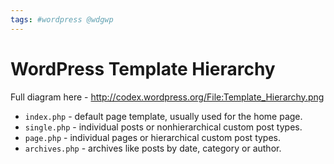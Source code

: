 ```yaml
---
tags: #wordpress @wdgwp
---
```


# WordPress Template Hierarchy
Full diagram here - http://codex.wordpress.org/File:Template_Hierarchy.png

- `index.php` - default page template, usually used for the home page.
- `single.php` - individual posts or nonhierarchical custom post types.
- `page.php` - individual pages or hierarchical custom post types.
- `archives.php` - archives like posts by date, category or author.